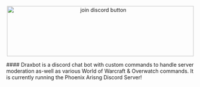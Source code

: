 <p style="text-align:center;"><a href="https://discord.gg/QgpeB8x"><img src="https://forum.twisted-gamers.net/applications/core/interface/imageproxy/imageproxy.php?img=http%3A%2F%2Fi.imgur.com%2FKAlNZDi.png&key=875c4437b4e43b5b83287832cd7476cf30b764ca92ab8529c2f0a7b52960a024" alt="join discord button" height="135" width="500"></a></p>
#### Draxbot is a discord chat bot with custom commands to handle server moderation as-well as various World of Warcraft & Overwatch commands. It is currently running the Phoenix Arisng Discord Server!
